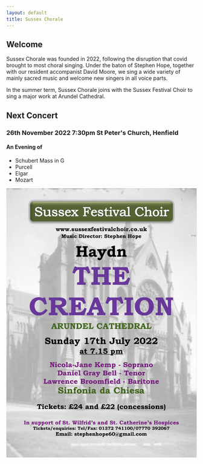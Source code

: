 ```yaml
---
layout: default
title: Sussex Chorale
---
```

## Welcome

Sussex Chorale was founded in 2022, following the disruption that covid brought to most choral singing. Under the baton of Stephen Hope, together with our resident accompanist David Moore, we sing a wide variety of mainly sacred music and welcome new singers in all voice parts.

In the summer term, Sussex Chorale joins with the Sussex Festival Choir to sing a major work at Arundel Cathedral.

## Next Concert

### 26th November 2022  7:30pm St Peter's Church, Henfield


#### An Evening of
 - Schubert Mass in G
 - Purcell
 - Elgar
 - Mozart

 

 ![concert flyer](/assets/images/concert2022-07-17.png)
